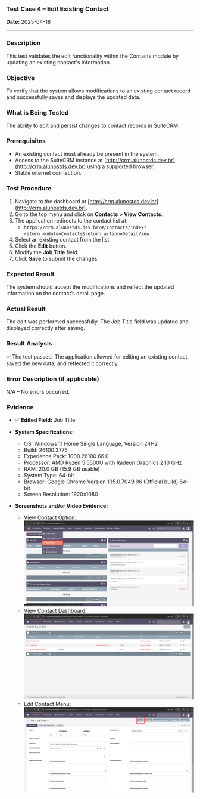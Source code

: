 ### **Test Case 4 – Edit Existing Contact**

**Date:** 2025-04-18

---

### Description

This test validates the edit functionality within the Contacts module by updating an existing contact's information.

### Objective

To verify that the system allows modifications to an existing contact record and successfully saves and displays the updated data.

### What is Being Tested

The ability to edit and persist changes to contact records in SuiteCRM.

### Prerequisites

- An existing contact must already be present in the system.
- Access to the SuiteCRM instance at [http://crm.alunostds.dev.br](http://crm.alunostds.dev.br) using a supported browser.
- Stable internet connection.

### Test Procedure

1. Navigate to the dashboard at [http://crm.alunostds.dev.br](http://crm.alunostds.dev.br).
2. Go to the top menu and click on **Contacts > View Contacts**.
3. The application redirects to the contact list at:
   - `https://crm.alunostds.dev.br/#/contacts/index?return_module=Contacts&return_action=DetailView`
4. Select an existing contact from the list.
5. Click the **Edit** button.
6. Modify the **Job Title** field.
7. Click **Save** to submit the changes.

### Expected Result

The system should accept the modifications and reflect the updated information on the contact’s detail page.

### Actual Result

The edit was performed successfully. The Job Title field was updated and displayed correctly after saving.

### Result Analysis

✅ The test passed. The application allowed for editing an existing contact, saved the new data, and reflected it correctly.

### Error Description (if applicable)

N/A – No errors occurred.

### Evidence

- ✅ **Edited Field:** Job Title
- **System Specifications:**
  - OS: Windows 11 Home Single Language, Version 24H2
  - Build: 26100.3775
  - Experience Pack: 1000.26100.66.0
  - Processor: AMD Ryzen 5 5500U with Radeon Graphics 2.10 GHz
  - RAM: 20.0 GB (15.9 GB usable)
  - System Type: 64-bit
  - Browser: Google Chrome Version 135.0.7049.96 (Official build) 64-bit
  - Screen Resolution: 1920x1080

- **Screenshots and/or Video Evidence:**
  - View Contact Option:
  ![View Contact Option](../evidence/test04-viewcontactsoption.png)
  - View Contact Dashboard:
  ![View Contact Dashboard](../evidence/test04-viewcontactsdashboard.png)
  - Edit Contact Menu:
  ![Edit Contact Menu](../evidence/test04-editcontactmenu.png)